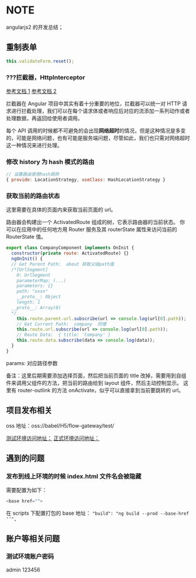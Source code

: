 # NOTE

angularjs2 的开发总结；

## 重制表单

```js
this.validateForm.reset();
```

### ???拦截器，HttpInterceptor

[参考文档 1](https://segmentfault.com/a/1190000016788970?utm_source=tag-newest)
[参考文档 2](https://www.jianshu.com/p/589e3c67e248)

拦截器在 Angular 项目中其实有着十分重要的地位，拦截器可以统一对 HTTP 请求进行拦截处理，我们可以在每个请求体或者响应后对应的流添加一系列动作或者处理数据，再返回给使用者调用。

每个 API 调用的时候都不可避免的会出现**网络超时**的情况，但是这种情况是多变的，可能是网络问题，也有可能是服务端问题，尽管如此，我们也只需对网络超时这一种情况来进行处理。

### 修改 history 为 hash 模式的路由

```js
// 设置路由使用hash跳转
{ provide: LocationStrategy, useClass: HashLocationStrategy }
```

### 获取当前的路由状态

这里需要在具体的页面内来获取当前页面的 url。

路由器会构建出一个 ActivatedRoute 组成的树，它表示路由器的当前状态。 你可以在应用中的任何地方用 Router 服务及其 routerState 属性来访问当前的 RouterState 值。

```js
export class CompanyComponent implements OnInit {
  constructor(private route: ActivatedRoute) {}
  ngOnInit() {
  // Get Parent Path:  about 获取父级path值
  /*[UrlSegment]
    0: UrlSegment
    parameterMap: (...)
    parameters: {}
    path: "xxxx"
    __proto__: Object
    length: 1
  __proto__: Array(0)
  */
    this.route.parent.url.subscribe(url => console.log(url[0].path));
    // Get Current Path:  company  同理
    this.route.url.subscribe(url => console.log(url[0].path));
    // Route Data:  { title: 'Company' }
    this.route.data.subscribe(data => console.log(data));
  }
}
```

params: 对应路径参数

备注：这里后期需要添加选择页面，然后把当前页面的 title 改掉，需要用到自组件来调用父组件的方法，把当前的路由给到 layout 组件，然后主动控制显示。
这里有 router-outlink 的方法 onActivate，似乎可以直接拿到当前要跳转的 url。

## 项目发布相关

oss 地址：oss://babel/H5/flow-gateway/test/

[测试环境访问地址：](http://yhoss.yangcongjietiao.com/H5/flow-gateway/test/index.html)
[正式环境访问地址：](https://yhoss.yangcongjietiao.com/H5/flow-gateway/pro/index.html)

## 遇到的问题

### 发布到线上环境的时候 index.html 文件名会被隐藏

需要配置为如下：

```js
<base href="">
```

在 scripts 下配置打包的 base 地址： `"build": "ng build --prod --base-href ''",`

## 账户等相关问题

### 测试环境账户密码

admin 123456
